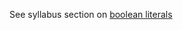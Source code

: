 See syllabus section on [boolean literals](https://codeyourfuture.github.io/syllabus-master/js-core/week-05/lesson.html#boolean-filters)
